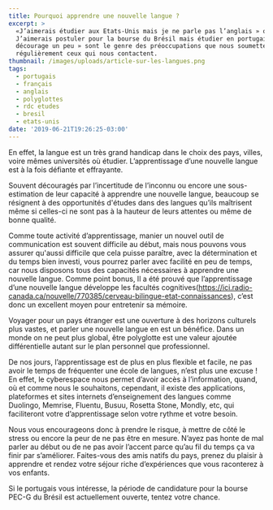 ```yaml
---
title: Pourquoi apprendre une nouvelle langue ?
excerpt: >
  «J’aimerais étudier aux Etats-Unis mais je ne parle pas l’anglais » ou «
  J’aimerais postuler pour la bourse du Brésil mais étudier en portugais me
  décourage un peu » sont le genre des préoccupations que nous soumettent
  régulièrement ceux qui nous contactent. 
thumbnail: /images/uploads/article-sur-les-langues.png
tags:
  - portugais
  - français
  - anglais
  - polyglottes
  - rdc etudes
  - bresil
  - etats-unis
date: '2019-06-21T19:26:25-03:00'
---
```

En effet, la langue est un très grand handicap dans le choix des pays, villes, voire mêmes universités où étudier. L’apprentissage d’une nouvelle langue est à la fois défiante et effrayante. 

Souvent découragés par l’incertitude de l’inconnu ou encore une sous-estimation de leur capacité à apprendre une nouvelle langue, beaucoup se résignent à des opportunités d'études dans des langues qu’ils maîtrisent même si celles-ci ne sont pas à la hauteur de leurs attentes ou même de bonne qualité.

Comme toute activité d’apprentissage, manier un nouvel outil de communication est souvent difficile au début, mais nous pouvons vous assurer qu'aussi difficile que cela puisse paraître, avec la détermination et du temps bien investi, vous pourrez parler avec facilité en peu de temps, car nous disposons tous des capacités nécessaires à apprendre une nouvelle langue. Comme point bonus, Il a été prouvé que l’apprentissage d’une nouvelle langue développe les facultés cognitives(<https://ici.radio-canada.ca/nouvelle/770385/cerveau-bilingue-etat-connaissances>), c’est donc un excellent moyen pour entretenir sa mémoire.

Voyager pour un pays étranger est une ouverture à des horizons culturels plus vastes, et parler une nouvelle langue en est un bénéfice. Dans un monde on ne peut plus global, être polyglotte est une valeur ajoutée différentielle autant sur le plan personnel que professionnel. 

De nos jours, l’apprentissage est de plus en plus flexible et facile, ne pas avoir le temps de fréquenter une école de langues, n’est plus une excuse ! En effet, le cyberespace nous permet d’avoir accès à l’information, quand, où et comme nous le souhaitons, cependant, il existe des applications, plateformes et sites internets d’enseignement des langues comme Duolingo, Memrise, Fluentu, Busuu, Rosetta Stone, Mondly, etc, qui faciliteront votre d’apprentissage selon votre rythme et votre besoin.

Nous vous encourageons donc à prendre le risque, à mettre de côté le stress ou encore la peur de ne pas être en mesure. N’ayez pas honte de mal parler au début ou de ne pas avoir l’accent parce qu’au fil du temps ça va finir par s’améliorer. Faites-vous des amis natifs du pays, prenez du plaisir à apprendre et rendez votre séjour riche d’expériences que vous raconterez à vos enfants.

Si le portugais vous intéresse, la période de candidature pour la bourse PEC-G du Brésil est actuellement ouverte, tentez votre chance.
